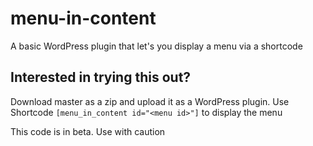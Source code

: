 # menu-in-content
A basic WordPress plugin that let's you display a menu via a shortcode

## Interested in trying this out? 
Download master as a zip and upload it as a WordPress plugin. 
Use Shortcode ```[menu_in_content id="<menu id>"]``` to display the menu

This code is in beta. Use with caution
